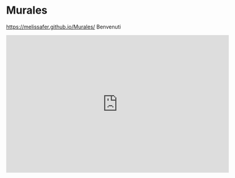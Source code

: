 # Murales
https://melissafer.github.io/Murales/
Benvenuti
<iframe width="600" height="371" seamless frameborder="0" scrolling="no" src="https://docs.google.com/spreadsheets/d/e/2PACX-1vQxr722HSOtHORaGn3y86rH1qj_7o1iGplHnlTycKc6JE3D-2ieRQMP0LT0LCZiB2i1zCNPcaIz3Gry/pubchart?oid=1078078798&amp;format=interactive"></iframe>
